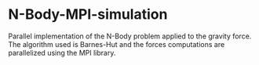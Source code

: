 # N-Body-MPI-simulation
Parallel implementation of the N-Body problem applied to the gravity force. The algorithm used is Barnes-Hut and the forces computations are parallelized using the MPI library.
